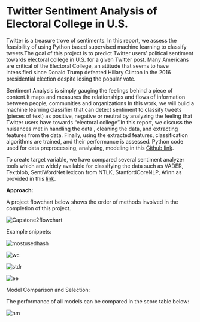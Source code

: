 # Twitter Sentiment Analysis of Electoral College in U.S. 

Twitter is a treasure trove of sentiments. In this report, we assess the feasibility of using  Python based  supervised machine learning to classify tweets.The goal of this project is to predict Twitter users’ political sentiment towards  electoral college in U.S. for a given Twitter post. Many Americans are critical of the Electoral College, an attitude that seems to have intensified since Donald Trump defeated Hillary Clinton in the 2016 presidential election despite losing the popular vote.

Sentiment Analysis is simply gauging the feelings behind a piece of content.It maps and measures the relationships and flows of information between people, communities and organizations In this work, we will build a machine learning classifier that can detect sentiment  to classify tweets (pieces of text) as positive, negative or neutral  by analyzing the feeling that Twitter users have towards “electoral college”.In this report, we discuss the nuisances met in handling the data , cleaning the data, and extracting features from the data. Finally, using the extracted features, classification algorithms are trained, and their performance  is assessed. Python code used for data preprocessing, analysing, modeling in this [Github link](https://github.com/aspiringdatascientist/Capstone2-Sentiment-Analysis-of-Twitter-data/blob/master/Twitter%20sentiment%20analysis%20-%20final%20report.ipynb).

To create target variable, we have compared several sentiment analyzer tools which are widely available for classifying the data such as VADER, Textblob, SentiWordNet lexicon from NTLK, StanfordCoreNLP, Afinn as provided in this [link](https://github.com/aspiringdatascientist/Capstone2-Sentiment-Analysis-of-Twitter-data/blob/master/label_tweets.ipynb).


__Approach:__

A project flowchart below shows the order of methods involved in the completion of this project.


![Capstone2flowchart](https://user-images.githubusercontent.com/48024013/72182262-1efbb480-33b9-11ea-9a82-65994fbde473.png)

Example snippets:

![mostusedhash](https://user-images.githubusercontent.com/48024013/72188412-41e19500-33c8-11ea-9e21-1c5d2af4dc76.png)

![wc](https://user-images.githubusercontent.com/48024013/72225060-f5749180-354e-11ea-8a5e-438acfba87b0.png)

![stdr](https://user-images.githubusercontent.com/48024013/72225090-5734fb80-354f-11ea-8ca1-c61fbfcf2286.png)

![ee](https://user-images.githubusercontent.com/48024013/72225106-851a4000-354f-11ea-9f47-86b26d3fe5d7.png)

Model Comparison and Selection:

The performance of all models can be compared in the score table below:

![nm](https://user-images.githubusercontent.com/48024013/72225137-d4f90700-354f-11ea-8824-50d1f0d06899.png)









